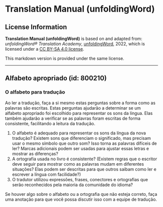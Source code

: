 # Translation Manual (unfoldingWord)

## License Information

**Translation Manual (unfoldingWord)** is based on and adapted from: _unfoldingWord® Translation Academy_, [unfoldingWord](https://unfoldingword.org/utw), 2022, which is licensed under a [CC BY-SA 4.0 license](https://creativecommons.org/licenses/by-sa/4.0/legalcode.en).

This markdown version is provided under the same license.



--------------------------------

## Alfabeto apropriado (id: 800210)

### O alfabeto para tradução

Ao ler a tradução, faça a si mesmo estas perguntas sobre a forma como as palavras são escritas. Estas perguntas ajudarão a determinar se um alfabeto apropriado foi escolhido para representar os sons da língua. Elas também ajudarão a verificar se as palavras foram escritas de forma consistente, facilitando a leitura da tradução.

1. O alfabeto é adequado para representar os sons da língua da nova tradução? Existem sons que diferenciam o significado, mas precisam usar o mesmo símbolo que outro som? Isso torna as palavras difíceis de ler? Marcas adicionais podem ser usadas para ajustar essas letras e mostrar as diferenças?
2. A ortografia usada no livro é consistente? (Existem regras que o escritor deve seguir para mostrar como as palavras mudam em diferentes situações? Elas podem ser descritas para que outros saibam como ler e escrever a língua com facilidade?)
3. O tradutor utilizou expressões, frases, conectores e ortografias que serão reconhecidos pela maioria da comunidade do idioma?

Se houver algo sobre o alfabeto ou a ortografia que não esteja correto, faça uma anotação para que você possa discutir isso com a equipe de tradução.



